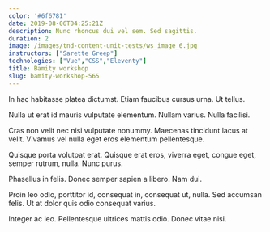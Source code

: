 ```yaml
---
color: '#6f6781'
date: 2019-08-06T04:25:21Z
description: Nunc rhoncus dui vel sem. Sed sagittis.
duration: 2
image: /images/tnd-content-unit-tests/ws_image_6.jpg
instructors: ["Sarette Greep"]
technologies: ["Vue","CSS","Eleventy"]
title: Bamity workshop
slug: bamity-workshop-565
---
```

In hac habitasse platea dictumst. Etiam faucibus cursus urna. Ut tellus.

Nulla ut erat id mauris vulputate elementum. Nullam varius. Nulla facilisi.

Cras non velit nec nisi vulputate nonummy. Maecenas tincidunt lacus at velit. Vivamus vel nulla eget eros elementum pellentesque.

Quisque porta volutpat erat. Quisque erat eros, viverra eget, congue eget, semper rutrum, nulla. Nunc purus.

Phasellus in felis. Donec semper sapien a libero. Nam dui.

Proin leo odio, porttitor id, consequat in, consequat ut, nulla. Sed accumsan felis. Ut at dolor quis odio consequat varius.

Integer ac leo. Pellentesque ultrices mattis odio. Donec vitae nisi.

